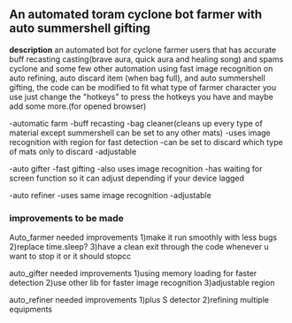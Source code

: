 ## **An automated toram cyclone bot farmer with auto summershell gifting**

**description** an automated bot for cyclone farmer users that has accurate buff recasting casting(brave aura, quick aura and healing song) and spams cyclone and some few other automation using fast image recognition on auto refining, auto discard item (when bag full), and auto summershell gifting, the code can be modified to fit what type of farmer character you use just change the "hotkeys" to press the hotkeys you have and maybe add some more.(for opened browser)

-automatic farm 
  -buff recasting
  -bag cleaner(cleans up every type of material except summershell can be set to any other mats)
  -uses image recognition with region for fast detection
  -can be set to discard which type of mats only to discard
  -adjustable
  
-auto gifter
  -fast gifting
  -also uses image recognition
  -has waiting for screen function so it can adjust depending if your device lagged

-auto refiner
  -uses same image recognition
  -adjustable

### improvements to be made

Auto_farmer needed improvements
1)make it run smoothly with less bugs
2)replace time.sleep?
3)have a clean exit through the code whenever u want to stop it or it should stopcc
        
auto_gifter needed improvements
1)using memory loading for faster detection
2)use other lib for faster image recognition
3)adjustable region

auto_refiner needed improvements
1)plus S detector
2)refining multiple equipments
